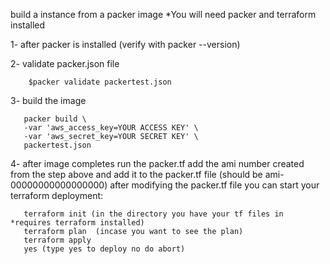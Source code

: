 build a instance from a packer image
*You will need packer and terraform installed

1- after packer is installed (verify with packer --version) 

2- validate packer.json file
```
    $packer validate packertest.json
```

3- build the image 
```
   packer build \
   -var 'aws_access_key=YOUR ACCESS KEY' \
   -var 'aws_secret_key=YOUR SECRET KEY' \
   packertest.json
```

4- after image completes run the packer.tf add the ami number created from the step above and add it to the packer.tf file (should be ami-00000000000000000) after modifying the packer.tf file you can start your terraform deployment:
```
   terraform init (in the directory you have your tf files in *requires terraform installed)
   terraform plan  (incase you want to see the plan)
   terraform apply
   yes (type yes to deploy no do abort)
```
